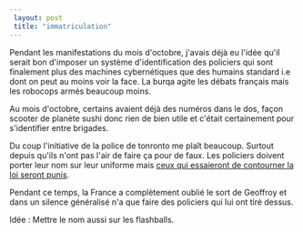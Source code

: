 ```yaml
---
 layout: post
 title: "immatriculation"
---
```


Pendant les manifestations du mois d'octobre, j'avais déjà eu l'idée qu'il serait bon d'imposer un système d'identification des policiers qui sont finalement plus des machines cybernétiques que des humains standard i.e dont on peut au moins voir la face. La burqa agite les débats français mais les robocops armés beaucoup moins.

Au mois d'octobre, certains avaient déjà des numéros dans le dos, façon scooter de planète sushi donc rien de bien utile et c'était certainement pour s'identifier entre brigades.

Du coup l'initiative de la police de tonronto me plaît beaucoup. Surtout depuis qu'ils n'ont pas l'air de faire ça pour de faux. Les policiers doivent porter leur nom sur leur uniforme mais <a href="http://www.boingboing.net/2010/11/04/toronto-cops-who-rem.html">ceux qui essaieront de contourner la loi seront punis</a>.

Pendant ce temps, la France a complètement oublié le sort de Geoffroy et dans un silence généralisé n'a que faire des policiers qui lui ont tiré dessus.

Idée : Mettre le nom aussi sur les flashballs.
